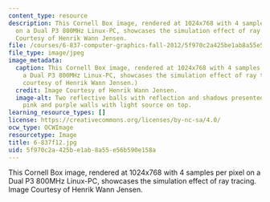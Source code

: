 ```yaml
---
content_type: resource
description: This Cornell Box image, rendered at 1024x768 with 4 samples per pixel
  on a Dual P3 800MHz Linux-PC, showcases the simulation effect of ray tracing. Image
  Courtesy of Henrik Wann Jensen.
file: /courses/6-837-computer-graphics-fall-2012/5f970c2a425be1ab8a55e56b590e158a_6-837f12.jpg
file_type: image/jpeg
image_metadata:
  caption: This Cornell Box image, rendered at 1024x768 with 4 samples per pixel on
    a Dual P3 800MHz Linux-PC, showcases the simulation effect of ray tracing. (Image
    courtesy of Henrik Wann Jensen.)
  credit: Image Courtesy of Henrik Wann Jensen.
  image-alt: Two reflective balls with reflection and shadows presented in a box of
    pink and purple walls with light source on top.
learning_resource_types: []
license: https://creativecommons.org/licenses/by-nc-sa/4.0/
ocw_type: OCWImage
resourcetype: Image
title: 6-837f12.jpg
uid: 5f970c2a-425b-e1ab-8a55-e56b590e158a
---
```

This Cornell Box image, rendered at 1024x768 with 4 samples per pixel on a Dual P3 800MHz Linux-PC, showcases the simulation effect of ray tracing. Image Courtesy of Henrik Wann Jensen.